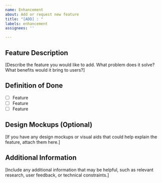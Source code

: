 ```yaml
---
name: Enhancement
about: Add or request new feature
title: "[ADD] : "
labels: enhancement
assignees: ''

---
```


## Feature Description

[Describe the feature you would like to add. What problem does it solve? What benefits would it bring to users?]

## Definition of Done

- [ ] Feature
- [ ] Feature
- [ ] Feature

## Design Mockups (Optional)

[If you have any design mockups or visual aids that could help explain the feature, attach them here.]

## Additional Information

[Include any additional information that may be helpful, such as relevant research, user feedback, or technical constraints.]
